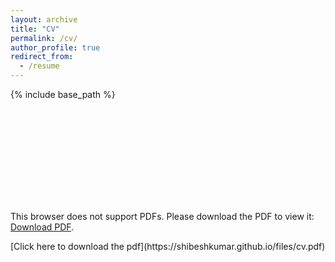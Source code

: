 ```yaml
---
layout: archive
title: "CV"
permalink: /cv/
author_profile: true
redirect_from:
  - /resume
---
```


{% include base_path %}

<object data="https://shibeshkumar.github.io/files/cv.pdf" type="application/pdf" width="700px" height="700px">
    <embed src="https://shibeshkumar.github.io/files/cv.pdf">
        <p>This browser does not support PDFs. Please download the PDF to view it: <a href="https://shibeshkumar.github.io/files/cv.pdf">Download PDF</a>.</p>
    </embed>
</object>
[Click here to download the pdf](https://shibeshkumar.github.io/files/cv.pdf)
